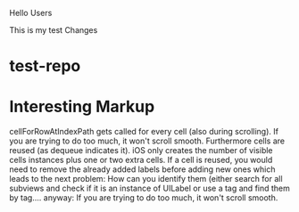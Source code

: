 Hello Users

This is my test Changes
# test-repo

# Interesting Markup
cellForRowAtIndexPath gets called for every cell (also during scrolling). If you are trying to do too much, it won't scroll smooth. Furthermore cells are reused (as dequeue indicates it). iOS only creates the number of visible cells instances plus one or two extra cells. If a cell is reused, you would need to remove the already added labels before adding new ones which leads to the next problem: How can you identify them (either search for all subviews and check if it is an instance of UILabel or use a tag and find them by tag.... anyway: If you are trying to do too much, it won't scroll smooth.
